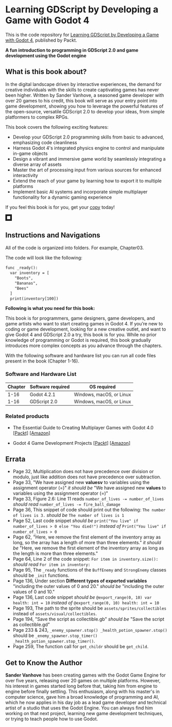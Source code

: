 # Learning GDScript by Developing a Game with Godot 4

<a href="https://www.packtpub.com/product/learning-gdscript-by-developing-a-game-with-godot-4/9781804616987"><img src="https://content.packt.com/B19358/cover_image_small.jpg" alt="" height="256px" align="right"></a>

This is the code repository for [Learning GDScript by Developing a Game with Godot 4](https://www.packtpub.com/product/learning-gdscript-by-developing-a-game-with-godot-4/9781804616987), published by Packt.

**A fun introduction to programming in GDScript 2.0 and game development using the Godot engine**

## What is this book about?
In the digital landscape driven by interactive experiences, the demand for creative individuals with the skills to create captivating games has never been higher. Written by Sander Vanhove, a seasoned game developer with over 20 games to his credit, this book will serve as your entry point into game development, showing you how to leverage the powerful features of the open-source, versatile GDScript 2.0 to develop your ideas, from simple platformers to complex RPGs.
	
This book covers the following exciting features:
* Develop your GDScript 2.0 programming skills from basic to advanced, emphasizing code cleanliness
* Harness Godot 4's integrated physics engine to control and manipulate in-game objects
* Design a vibrant and immersive game world by seamlessly integrating a diverse array of assets
* Master the art of processing input from various sources for enhanced interactivity
* Extend the reach of your game by learning how to export it to multiple platforms
* Implement basic AI systems and incorporate simple multiplayer functionality for a dynamic gaming experience

If you feel this book is for you, get your [copy](https://www.amazon.com/dp/1804616982) today! 

<a href="https://www.packtpub.com/?utm_source=github&utm_medium=banner&utm_campaign=GitHubBanner"><img src="https://raw.githubusercontent.com/PacktPublishing/GitHub/master/GitHub.png" 
alt="https://www.packtpub.com/" border="5" /></a>


## Instructions and Navigations
All of the code is organized into folders. For example, Chapter03.

The code will look like the following:
```gdscript
func _ready():
  var inventory = [
    "Boots",
    "Bananas",
    "Bees"
  ]
  print(inventory[100])
```

**Following is what you need for this book:**

This book is for programmers, game designers, game developers, and game artists who want to start creating games in Godot 4. If you’re new to coding or game development, looking for a new creative outlet, and want to give Godot 4 and GDScript 2.0 a try, this book is for you. While no prior knowledge of programming or Godot is required, this book gradually introduces more complex concepts as you advance through the chapters.

With the following software and hardware list you can run all code files present in the book (Chapter 1-16).

### Software and Hardware List

| Chapter  | Software required    | OS required                      |
| -------- | ---------------------| ---------------------------------|
| 1-16     | Godot 4.2.1          | Windows, macOS, or Linux         |
| 1-16     | GDScript 2.0         | Windows, macOS, or Linux         |


### Related products <Other books you may enjoy>
* The Essential Guide to Creating Multiplayer Games with Godot 4.0 [[Packt]](https://www.packtpub.com/product/the-essential-guide-to-creating-multiplayer-games-with-godot-40/9781803232614) [[Amazon]](https://www.amazon.com/dp/1803232617)

* Godot 4 Game Development Projects [[Packt]](https://www.packtpub.com/product/godot-4-game-development-projects-second-edition/9781804610404) [[Amazon]](https://www.amazon.com/dp/1804610402)

## Errata 
* Page 32, Multiplication does not have precedence over division or modulo, just like addition does not have precedence over subtraction.
* Page 33, "We have assigned new **valuesv** to variables using the assignment operator (=)"  _it should be_  "We have assigned new **values** to variables using the assignment operator (=)"
* Page 33, Figure 2.6: Line 11 reads `number_of_lives -= number_of_lives` _should read_ `number_of_lives -= fire_ball_damage`
* Page 36, This snippet of code should print out the following:
  ``` The number of lives is 3. ```
  _should be_
  ```The number of lives is 1 ```
* Page 52, Last code snippet _should be_ `print("You live" if number_of_lives > 0 else "You died!")` _instead of_ `Print("You live" if number_of_lives > 0`
* Page 62, "Here, we remove the first element of the inventory array as long, so the array has a length of more than three elements." _it should be_ "Here, we remove the first element of the inventory array as long as the length is more than three elements."
* Page 64, Line 2 of the code snippet: `For item in inventory.size():` _should read_ `For item in inventory:`
* Page 95, The `_ready` functions of the `BuffEnemy` and `StrongEnemy` classes should be `_init` functions.
* Page 136, Under section **Different types of exported variables** "including the outer values of 0 and 20." _should be_ "including the outer values of 0 and 10."
* Page 136, Last code snippet _should be_ `@export_range(0, 10) var health: int = 10` _instead of_ `@export_range(0, 10) health: int = 10`
* Page 193, The path to the sprite should be `assets/sprites/collectibles` instead of `assets/visual/collectibles`.
* Page 194, "Save the script as collectible.gb" _should be_ "Save the script as collectible.gd"
* Page 233 & 243, `_enemy_spawner.stop() _health_potion_spawner.stop()` should be `_enemy_spawner.stop_timer() _health_potion_spawner.stop_timer()`.
* Page 259, The function call for `get_childr` should be `get_child`.


## Get to Know the Author
**Sander Vanhove** 
has been creating games with the Godot Game Engine for over five years, releasing over 20 games on multiple platforms. However, his interest in games started long before that, taking him from engine to engine before finally settling. This enthusiasm, along with his master's in computer science, gave him a broad knowledge of programming and AI, which he now applies in his day job as a lead game developer and technical artist of a studio that uses the Godot Engine. You can always find him working on that next project, learning new game development techniques, or trying to teach people how to use Godot.
